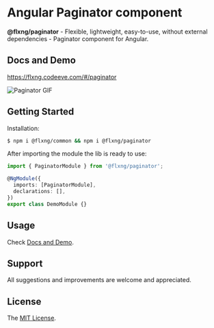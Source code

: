 
# Angular Paginator component
**@flxng/paginator** - Flexible, lightweight, easy-to-use, without external dependencies - Paginator component for Angular.


## Docs and Demo
https://flxng.codeeve.com/#/paginator

![Paginator GIF](https://media.giphy.com/media/8jCJEneitTLcl7UKiv/giphy.gif)


## Getting Started
Installation:
```bash
$ npm i @flxng/common && npm i @flxng/paginator
```

After importing the module the lib is ready to use:
```typescript
import { PaginatorModule } from '@flxng/paginator';

@NgModule({
  imports: [PaginatorModule],
  declarations: [],
})
export class DemoModule {}
```

## Usage
Check [Docs and Demo](https://flxng.codeeve.com/#/paginator).


## Support
All suggestions and improvements are welcome and appreciated.


## License
The [MIT License](https://github.com/seidme/flxng/blob/master/LICENSE).
